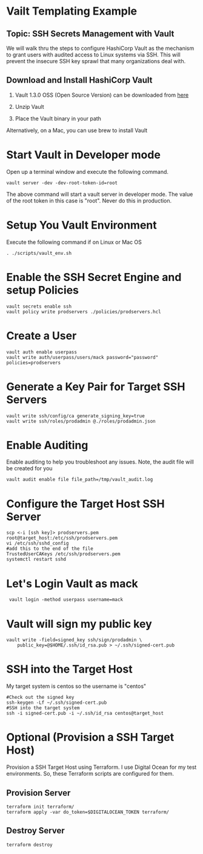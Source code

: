 # Vailt Templating Example

## Topic: SSH Secrets Management with Vault

We will walk thru the steps to configure HashiCorp Vault as the mechanism to grant users with audited access to Linux systems via SSH.  This will prevent the insecure SSH key sprawl that many organizations deal with.

## Download and Install HashiCorp Vault

1. Vault 1.3.0 OSS (Open Source Version) can be downloaded from [here](https://releases.hashicorp.com/vault/1.3.0/)

2. Unzip Vault

3. Place the Vault binary in your path

Alternatively, on a Mac, you can use brew to install Vault


# Start Vault in Developer mode

Open up a terminal window and execute the following command.

```
vault server -dev -dev-root-token-id=root
```

The above command will start a vault server in developer mode.  The value of the root token in this case is "root".  Never do this in production.

# Setup You Vault Environment

Execute the following command if on Linux or Mac OS

```
. ./scripts/vault_env.sh
```

# Enable the SSH Secret Engine and setup Policies

```
vault secrets enable ssh
vault policy write prodservers ./policies/prodservers.hcl
```

# Create a User

```
vault auth enable userpass
vault write auth/userpass/users/mack password="password" policies=prodservers
```


# Generate a Key Pair for Target SSH Servers

```
vault write ssh/config/ca generate_signing_key=true
vault write ssh/roles/prodadmin @./roles/prodadmin.json
```


# Enable Auditing

Enable auditing to help you troubleshoot any issues.  Note, the audit file will be created for you

```
vault audit enable file file_path=/tmp/vault_audit.log
```

# Configure the Target Host SSH Server

```
scp <-i [ssh key]> prodservers.pem root@target_host:/etc/ssh/prodservers.pem
vi /etc/ssh/sshd_config
#add this to the end of the file
TrustedUserCAKeys /etc/ssh/prodservers.pem
systemctl restart sshd
```

# Let's Login Vault as mack
```
 vault login -method userpass username=mack
```

# Vault will sign my public key

```
vault write -field=signed_key ssh/sign/prodadmin \
    public_key=@$HOME/.ssh/id_rsa.pub > ~/.ssh/signed-cert.pub
```

# SSH into the Target Host

My target system is centos so the username is "centos"

```
#Check out the signed key
ssh-keygen -Lf ~/.ssh/signed-cert.pub
#SSH into the target system
ssh -i signed-cert.pub -i ~/.ssh/id_rsa centos@target_host
```

# Optional (Provision a SSH Target Host)

Provision a SSH Target Host using Terraform.  I use Digital Ocean for my test environments.  So, these Terraform scripts are configured for them.

## Provision Server

```
terraform init terraform/
terraform apply -var do_token=$DIGITALOCEAN_TOKEN terraform/
```

## Destroy Server
```
terraform destroy
```

